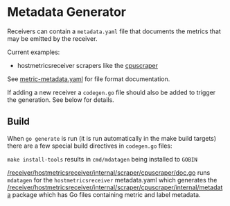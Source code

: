 # Metadata Generator

Receivers can contain a `metadata.yaml` file that documents the metrics that may be emitted by the receiver.

Current examples:

* hostmetricsreceiver scrapers like the [cpuscraper](https://github.com/open-telemetry/opentelemetry-collector-contrib/blob/main/receiver/hostmetricsreceiver/internal/scraper/cpuscraper/metadata.yaml)

See [metric-metadata.yaml](metric-metadata.yaml) for file format documentation.

If adding a new receiver a `codegen.go` file should also be added to trigger the generation. See below for details.

## Build

When `go generate` is run (it is run automatically in the make build targets) there are a few special build directives in `codegen.go` files:

`make install-tools` results in `cmd/mdatagen` being installed to `GOBIN`

[/receiver/hostmetricsreceiver/internal/scraper/cpuscraper/doc.go](https://github.com/open-telemetry/opentelemetry-collector-contrib/blob/main/receiver/hostmetricsreceiver/internal/scraper/cpuscraper/doc.go) runs `mdatagen` for the `hostmetricsreceiver` metadata.yaml which generates the [/receiver/hostmetricsreceiver/internal/scraper/cpuscraper/internal/metadata](https://github.com/open-telemetry/opentelemetry-collector-contrib/tree/main/receiver/hostmetricsreceiver/internal/scraper/cpuscraper/internal/metadata) package which has Go files containing metric and label metadata.
